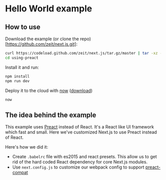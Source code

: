 
# Hello World example

## How to use

Download the example (or clone the repo)[https://github.com/zeit/next.js.git]:

```bash
curl https://codeload.github.com/zeit/next.js/tar.gz/master | tar -xz --strip=2 next.js-master/examples/using-preact
cd using-preact
```

Install it and run:

```bash
npm install
npm run dev
```

Deploy it to the cloud with [now](https://zeit.co/now) ([download](https://zeit.co/download))

```bash
now
```

## The idea behind the example

This example uses [Preact](https://github.com/developit/preact) instead of React. It's a React like UI framework which fast and small. Here we've customized Next.js to use Preact instead of React.

Here's how we did it:

* Create `.babelrc` file with es2015 and react presets. This allow us to get rid of the hard coded React dependency for core Next.js modules.
* Use `next.config.js` to customize our webpack config to support [preact-compat](https://github.com/developit/preact-compat)